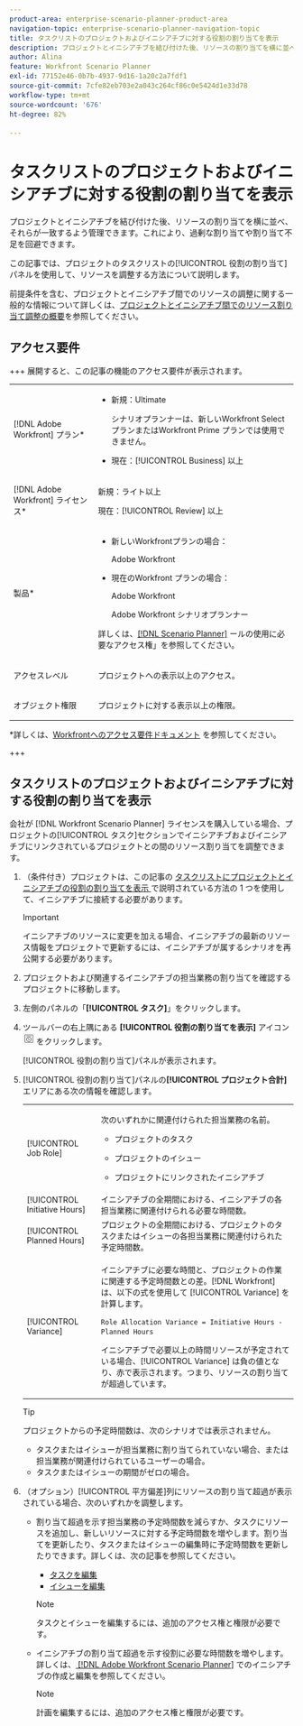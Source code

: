```yaml
---
product-area: enterprise-scenario-planner-product-area
navigation-topic: enterprise-scenario-planner-navigation-topic
title: タスクリストのプロジェクトおよびイニシアチブに対する役割の割り当てを表示
description: プロジェクトとイニシアチブを結び付けた後、リソースの割り当てを横に並べ、それらが一致するよう管理できます。これにより、過剰な割り当てや割り当て不足を回避できます。
author: Alina
feature: Workfront Scenario Planner
exl-id: 77152e46-0b7b-4937-9d16-1a20c2a7fdf1
source-git-commit: 7cfe82eb703e2a043c264cf86c0e5424d1e33d78
workflow-type: tm+mt
source-wordcount: '676'
ht-degree: 82%

---
```


# タスクリストのプロジェクトおよびイニシアチブに対する役割の割り当てを表示

<!--Audited: 07/2024-->

プロジェクトとイニシアチブを結び付けた後、リソースの割り当てを横に並べ、それらが一致するよう管理できます。これにより、過剰な割り当てや割り当て不足を回避できます。

この記事では、プロジェクトのタスクリストの[!UICONTROL 役割の割り当て]パネルを使用して、リソースを調整する方法について説明します。

前提条件を含む、プロジェクトとイニシアチブ間でのリソースの調整に関する一般的な情報について詳しくは、[プロジェクトとイニシアチブ間でのリソース割り当て調整の概要](../scenario-planner/overview-reconcile-allocations-between-projects-initiatives.md)を参照してください。

## アクセス要件

+++ 展開すると、この記事の機能のアクセス要件が表示されます。

<table style="table-layout:auto"> 
 <col> 
 <col> 
 <tbody> 
  <tr> 
   <td> <p>[!DNL Adobe Workfront] プラン*</p> </td> 
   <td> <ul></li>
   <li><p>新規：Ultimate </p></li>
   <p>シナリオプランナーは、新しいWorkfront Select プランまたはWorkfront Prime プランでは使用できません。 </p>
   <li><p>現在：[!UICONTROL Business] 以上</p></ul>
   </td> 
  </tr> 
  <tr> 
   <td> <p>[!DNL Adobe Workfront] ライセンス*</p> </td> 
   <td> <p>新規：ライト以上</p> 
   <p>現在：[!UICONTROL Review] 以上</p> </td> 
  </tr> 
  <tr> 
   <td>製品* </td> 
   <td> <ul><li><p>新しいWorkfrontプランの場合：</p><p> Adobe Workfront</li></p>
   <li><p>現在のWorkfront プランの場合： </p>
   <p>Adobe Workfront</p> <p>Adobe Workfront シナリオプランナー</p></li></ul>

<p>詳しくは、<a href="../scenario-planner/access-needed-to-use-sp.md" class="MCXref xref">[!DNL Scenario Planner]</a> ールの使用に必要なアクセス権」を参照してください。 </p> </td> 
  </tr> 
  <tr data-mc-conditions=""> 
   <td>アクセスレベル </td> 
   <td> <p>プロジェクトへの表示以上のアクセス。</p> </td> 
  </tr> 
  <tr data-mc-conditions=""> 
   <td> <p>オブジェクト権限 </p> </td> 
   <td> <p> プロジェクトに対する表示以上の権限。</p> </td> 
  </tr> 
 </tbody> 
</table>

*詳しくは、[Workfrontへのアクセス要件ドキュメント &#x200B;](/help/quicksilver/administration-and-setup/add-users/access-levels-and-object-permissions/access-level-requirements-in-documentation.md) を参照してください。

+++

## タスクリストのプロジェクトおよびイニシアチブに対する役割の割り当てを表示

会社が [!DNL Workfront Scenario Planner] ライセンスを購入している場合、プロジェクトの[!UICONTROL タスク]セクションでイニシアチブおよびイニシアチブにリンクされているプロジェクトとの間のリソース割り当てを調整できます。

1. （条件付き）プロジェクトは、この記事の [&#x200B; タスクリストにプロジェクトとイニシアチブの役割の割り当てを表示 &#x200B;](#show-role-allocation-for-projects-and-initiatives-in-the-task-list) で説明されている方法の 1 つを使用して、イニシアチブに接続する必要があります。

   >[!IMPORTANT]
   >
   >イニシアチブのリソースに変更を加える場合、イニシアチブの最新のリソース情報をプロジェクトで更新するには、イニシアチブが属するシナリオを再公開する必要があります。

1. プロジェクトおよび関連するイニシアチブの担当業務の割り当てを確認するプロジェクトに移動します。
1. 左側のパネルの「**[!UICONTROL タスク]**」をクリックします。
1. ツールバーの右上隅にある **[!UICONTROL 役割の割り当てを表示]** アイコン ![&#x200B; 役割の割り当てを表示 &#x200B;](assets/show-role-allocation-icon.png) をクリックします。

   [!UICONTROL 役割の割り当て]パネルが表示されます。

   <!--
   <p data-mc-conditions="QuicksilverOrClassic.Draft mode">(NOTE: ensure this step stays 5 to match the mention of it in the section below)</p>
   -->

1. [!UICONTROL 役割の割り当て]パネルの&#x200B;**[!UICONTROL プロジェクト合計]**&#x200B;エリアにある次の情報を確認します。

   <table style="table-layout:auto"> 
    <col> 
    <col> 
    <tbody> 
     <tr> 
      <td role="rowheader">[!UICONTROL Job Role]</td> 
      <td> <p>次のいずれかに関連付けられた担当業務の名前。</p> 
       <ul> 
        <li> <p>プロジェクトのタスク</p> </li> 
        <li> <p>プロジェクトのイシュー</p> </li> 
        <li> <p>プロジェクトにリンクされたイニシアチブ</p> </li> 
       </ul> </td> 
     </tr> 
     <tr> 
      <td role="rowheader">[!UICONTROL Initiative Hours]</td> 
      <td>イニシアチブの全期間における、イニシアチブの各担当業務に関連付けられる必要な時間数。 </td> 
     </tr> 
     <tr> 
      <td role="rowheader">[!UICONTROL Planned Hours]</td> 
      <td>プロジェクトの全期間における、プロジェクトのタスクまたはイシューの各担当業務に関連付けられた予定時間数。 </td> 
     </tr> 
     <tr> 
      <td role="rowheader">[!UICONTROL Variance]</td> 
      <td> <p>イニシアチブに必要な時間と、プロジェクトの作業に関連する予定時間数との差。[!DNL Workfront] は、以下の式を使用して [!UICONTROL Variance] を計算します。</p> <p><code>Role Allocation Variance = Initiative Hours - Planned Hours</code> </p> <p>イニシアチブで必要以上の時間リソースが予定されている場合、[!UICONTROL Variance] は負の値となり、赤で表示されます。つまり、リソースの割り当てが超過しています。 </p> </td> 
     </tr> 
    </tbody> 
   </table>

   >[!TIP]
   >
   >プロジェクトからの予定時間数は、次のシナリオでは表示されません。
   >
   >   
   >   
   >   * タスクまたはイシューが担当業務に割り当てられていない場合、または担当業務が関連付けられているユーザーの場合。
   >   * タスクまたはイシューの期間がゼロの場合。
   >   
   >



1. （オプション）[!UICONTROL 平方偏差]列にリソースの割り当て超過が表示されている場合、次のいずれかを調整します。

   * 割り当て超過を示す担当業務の予定時間数を減らすか、タスクにリソースを追加し、新しいリソースに対する予定時間数を増やします。割り当てを更新したり、タスクまたはイシューの編集時に予定時間数を更新したりできます。詳しくは、次の記事を参照してください。

      * [タスクを編集](../manage-work/tasks/manage-tasks/edit-tasks.md)
      * [イシューを編集](../manage-work/issues/manage-issues/edit-issues.md)

     >[!NOTE]
     >
     >タスクとイシューを編集するには、追加のアクセス権と権限が必要です。

   * イニシアチブの割り当て超過を示す役割に必要な時間数を増やします。詳しくは、[&#x200B; [!DNL Adobe Workfront Scenario Planner]](create-and-edit-initiatives.md) でのイニシアチブの作成と編集を参照してください。

     >[!NOTE]
     >
     >計画を編集するには、追加のアクセス権と権限が必要です。


